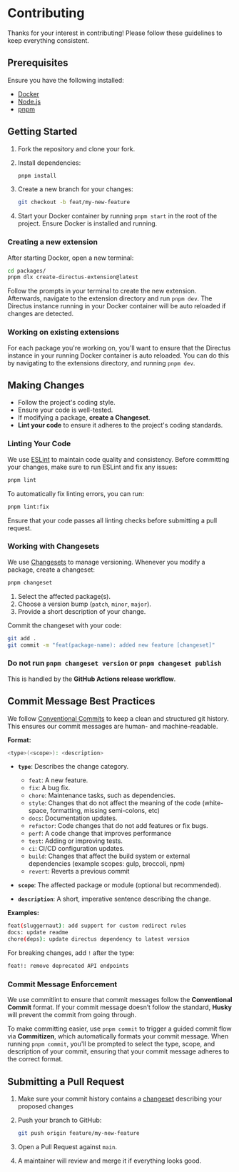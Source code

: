 # Contributing

Thanks for your interest in contributing! Please follow these guidelines to keep everything consistent.

## Prerequisites

Ensure you have the following installed:
- [Docker](https://www.docker.com/get-started)
- [Node.js](https://nodejs.org/)
- [pnpm](https://pnpm.io/installation)

## Getting Started

1. Fork the repository and clone your fork.
2. Install dependencies:

   ```sh
   pnpm install
   ```

3. Create a new branch for your changes:

   ```sh
   git checkout -b feat/my-new-feature
   ```
   
4. Start your Docker container by running ``pnpm start`` in the root of the project. Ensure Docker is installed and running.

### Creating a new extension
After starting Docker, open a new terminal:
   
   ```sh
   cd packages/
   pnpm dlx create-directus-extension@latest
   ```

Follow the prompts in your terminal to create the new extension. Afterwards, navigate to the extension directory and run ``pnpm dev``. The Directus instance running in your Docker container will be auto reloaded if changes are detected.

### Working on existing extensions
For each package you're working on, you'll want to ensure that the Directus instance in your running Docker container is auto reloaded. You can do this by navigating to the extensions directory, and running ``pnpm dev``.

## Making Changes

- Follow the project's coding style.
- Ensure your code is well-tested.
- If modifying a package, **create a Changeset**.
- **Lint your code** to ensure it adheres to the project's coding standards.

### Linting Your Code

We use [ESLint](https://eslint.org/) to maintain code quality and consistency. Before committing your changes, make sure to run ESLint and fix any issues:

   ```sh
   pnpm lint
   ```

To automatically fix linting errors, you can run:

   ```sh
   pnpm lint:fix
   ```

Ensure that your code passes all linting checks before submitting a pull request.

### Working with Changesets

We use [Changesets](https://github.com/changesets/changesets) to manage versioning. Whenever you modify a package, create a changeset:

   ```sh
   pnpm changeset
   ```

1. Select the affected package(s).
2. Choose a version bump (`patch`, `minor`, `major`).
3. Provide a short description of your change.

Commit the changeset with your code:

   ```sh
   git add .
   git commit -m "feat(package-name): added new feature [changeset]"
   ```

### Do not run `pnpm changeset version` or `pnpm changeset publish`
This is handled by the **GitHub Actions release workflow**.

## Commit Message Best Practices

We follow [Conventional Commits](https://www.conventionalcommits.org/) to keep a clean and structured git history. This ensures our commit messages are human- and machine-readable.

**Format:**
   ```sh
   <type>(<scope>): <description>
   ```

- **`type`**: Describes the change category.
  - `feat`: A new feature.
  - `fix`: A bug fix.
  - `chore`: Maintenance tasks, such as dependencies.
  - `style`: Changes that do not affect the meaning of the code (white-space, formatting, missing semi-colons, etc) 
  - `docs`: Documentation updates.
  - `refactor`: Code changes that do not add features or fix bugs.
  - `perf`: A code change that improves performance 
  - `test`: Adding or improving tests.
  - `ci`: CI/CD configuration updates.
  - `build`: Changes that affect the build system or external dependencies (example scopes: gulp, broccoli, npm) 
  - `revert`: Reverts a previous commit 

- **`scope`**: The affected package or module (optional but recommended).
- **`description`**: A short, imperative sentence describing the change.

**Examples:**
   ```sh
   feat(sluggernaut): add support for custom redirect rules
   docs: update readme
   chore(deps): update directus dependency to latest version
   ```

For breaking changes, add `!` after the type:

   ```sh
   feat!: remove deprecated API endpoints
   ```

### Commit Message Enforcement
We use commitlint to ensure that commit messages follow the **Conventional Commit** format. If your commit message doesn’t follow the standard, **Husky** will prevent the commit from going through.

To make committing easier, use ``pnpm commit`` to trigger a guided commit flow via **Commitizen**, which automatically formats your commit message. When running ``pnpm commit``, you'll be prompted to select the type, scope, and description of your commit, ensuring that your commit message adheres to the correct format.

## Submitting a Pull Request

1. Make sure your commit history contains a [changeset](#working-with-changesets) describing your proposed changes
2. Push your branch to GitHub:

   ```sh
   git push origin feature/my-new-feature
   ```

3. Open a Pull Request against `main`.
4. A maintainer will review and merge it if everything looks good.


